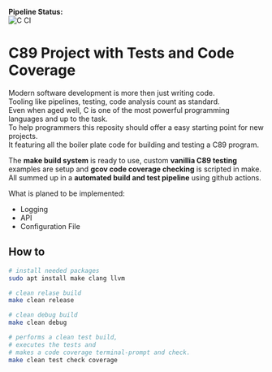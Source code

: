 **Pipeline Status:**   
![C CI](https://github.com/Felix-Quehl/c89-project-template/workflows/C%20CI/badge.svg)

# C89 Project with Tests and Code Coverage
 
Modern software development is more then just writing code.  
Tooling like pipelines, testing, code analysis count as standard.  
Even when aged well, C is one of the most powerful programming languages and up to the task.  
To help programmers this reposity should offer a easy starting point for new projects.   
It featuring all the boiler plate code for building and testing a C89 program.  

The **make build system** is ready to use, custom **vanillia C89 testing** examples are setup and **gcov code coverage checking** is scripted in make.
All summed up in a **automated build and test pipeline** using github actions.

What is planed to be implemented:

* Logging
* API
* Configuration File

## How to

```bash
# install needed packages
sudo apt install make clang llvm

# clean relase build
make clean release

# clean debug build
make clean debug

# performs a clean test build,
# executes the tests and
# makes a code coverage terminal-prompt and check.
make clean test check coverage
```
